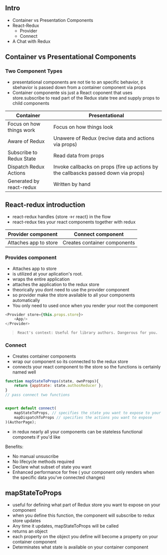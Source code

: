 ## Intro

- Container vs Presentation Components
- React-Redux
    - Provider
    - Connect
- A Chat with Redux


## Container vs Presentational Components

### Two Component Types

- presentational components are not tie to an specific behavior, it sbehavior is passed down from a container component via props 
- Container componente sis just a React coponent that uses store.subscribe to read part of the Redux state tree and supply props to child components

|**Container**|**Presentational**|
|--|--|
|Focus on how things work|Focus on how things look|
|Aware of Redux|Unawere of Redux (recive data and actions via props)|
|Subscribe to Redux State|Read data from props|
|Dispatch Redux Actions|Invoke callbacks on props (fire up actions by the callbascks passed down via props)|
|Generated by react-redux|Written by hand|

## React-redux introduction

- react-redux handles {store ->r react} in the flow
- react-redux ties your react components together with redux

|**Provider component**|**Connect component**|
|--|--|
| Attaches app to store| Creates container components|

### Provides component

- Attaches app to store
- is utilized at your aplication's root.
- wraps the entire application
- attaches the application to the redux store
- theorically you dont need to use the provider component 
- so provider make the store available to all your components automatically
- You only need to used once when you render your root the component 
```js
<Provider store={this.props.store}>
    <App/>
</Provider>
```
> `React's context: Useful for library authors. Dangerous for you.`

### Connect

- Creates container components
- wrap our component so its connected to the redux store
- connects your react component to the store so the functions is certainly named well 

```js
function mapStateToProps(state, ownProps){
    return {appState: state.authosReducer };
}
// pass connect two functions


export default connect(
    mapStateToProps, // specifies the state you want to expose to your component
    mapDispatchToProps // specifies the actions you want to expose
)(AuthorPage);
```
- in redux nearly all your components can be stateless functional componets if you'd like 

Benefits:
- No manual unsuscribe
- No lifecycle methods required
- Declare what subset of state you want 
- Enhanced performance for free ( your component only renders when the specific data you've connected changes)

## mapStateToProps

- useful for defining what part of Redux store you want to expose on your component
- when you define this function, the component will subscribe to redux store updates
- Any time it updates, mapStateToProps will be called 
- returns an object
- each property on the object you define will become a property on your container component 
- Determinates what state is available on your container component